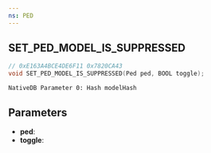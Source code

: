 ```yaml
---
ns: PED
---
```

## SET_PED_MODEL_IS_SUPPRESSED

```c
// 0xE163A4BCE4DE6F11 0x7820CA43
void SET_PED_MODEL_IS_SUPPRESSED(Ped ped, BOOL toggle);
```

```
NativeDB Parameter 0: Hash modelHash
```

## Parameters
* **ped**: 
* **toggle**: 

